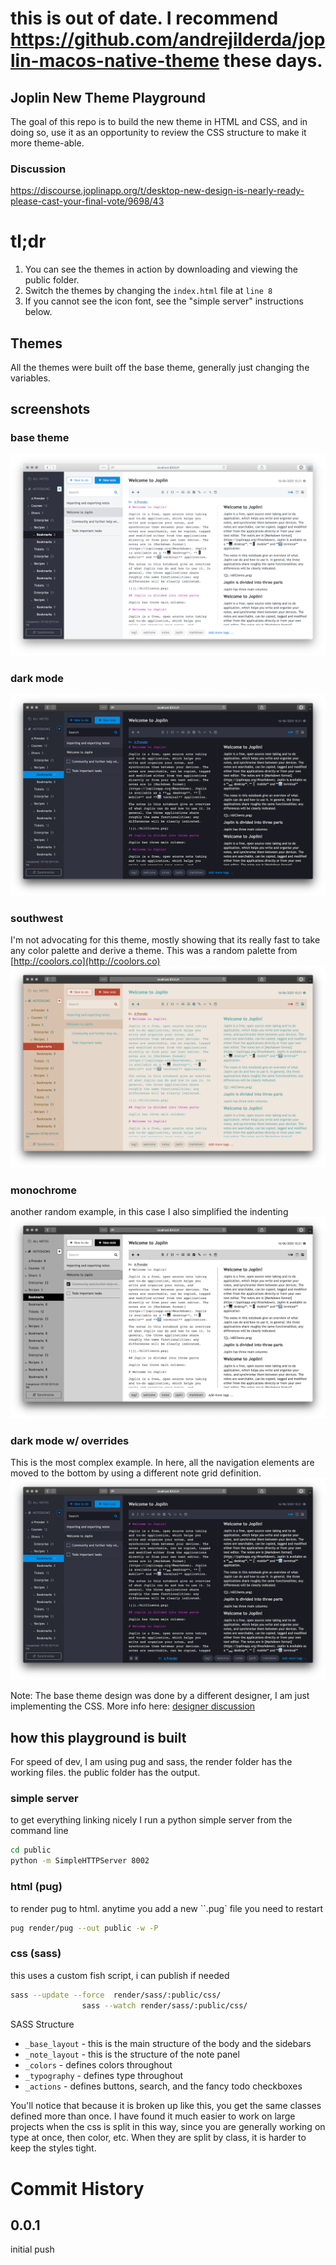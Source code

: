# this is out of date. I recommend https://github.com/andrejilderda/joplin-macos-native-theme these days.

## Joplin New Theme Playground   
The goal of this repo is to build the new theme in HTML and CSS, and in doing so, use it as an opportunity to review the CSS structure to make it more theme-able.

### Discussion
https://discourse.joplinapp.org/t/desktop-new-design-is-nearly-ready-please-cast-your-final-vote/9698/43

# tl;dr
1. You can see the themes in action by downloading and viewing the public folder.
2. Switch the themes by changing the `index.html` file at `line 8`
3. If you cannot see the icon font, see the "simple server" instructions below.

## Themes
All the themes were built off the base theme, generally just changing the variables.

## screenshots
### base theme
![base-theme](/screenshots/base-theme.png)

### dark mode
![dark-mode](/screenshots/dark-mode.png)


### southwest
I'm not advocating for this theme, mostly showing that its really fast to take any color palette and derive a theme. This was a random palette from [http://coolors.co](http://coolors.co)
![southwest](/screenshots/southwest.png)

### monochrome
another random example, in this case I also simplified the indenting
![monochrome](/screenshots/monochrome.png)



### dark mode w/ overrides
This is the most complex example. In here, all the navigation elements are moved to the bottom by using a different note grid definition.
![dark-mode](/screenshots/dark-mode-overrides.png)

Note: The base theme design was done by a different designer, I am just implementing the CSS. More info here: [designer discussion](https://discourse.joplinapp.org/t/joplin-new-design-feedback-is-welcome-20-june-update-version-4-is-ready/9324/36?u=uxamanda)


## how this playground is built
For speed of dev, I am using pug and sass, the render folder has the working files. the public folder has the output.


### simple server
to get everything linking nicely I run a python simple server from the command line
```bash
cd public
python -m SimpleHTTPServer 8002
```


### html (pug)
to render pug to html. anytime you add a new ``.pug` file you need to restart
```bash
pug render/pug --out public -w -P
```

### css (sass)
this uses a custom fish script, i can publish if needed
```bash
sass --update --force  render/sass/:public/css/
                sass --watch render/sass/:public/css/
```

SASS Structure
- `_base_layout` - this is the main structure of the body and the sidebars
- `_note_layout` - this is the structure of the note panel
- `_colors` - defines colors throughout
- `_typography` -  defines type throughout
- `_actions` - defines buttons, search, and the fancy todo checkboxes

You'll notice that because it is broken up like this, you get the same classes defined more than once. I have found it much easier to work on large projects when the css is split in this way, since you are generally working on type at once, then color, etc. When they are split by class, it is harder to keep the styles tight.


# Commit History
## 0.0.1
initial push
